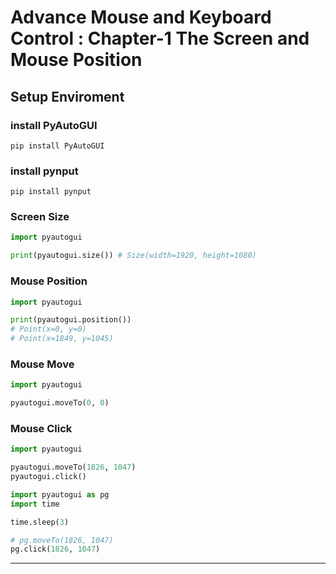 # Advance Mouse and Keyboard Control : Chapter-1 The Screen and Mouse Position

## Setup Enviroment
### install PyAutoGUI
```shell
pip install PyAutoGUI
```

### install pynput
```shell
pip install pynput
```

### Screen Size
```python
import pyautogui

print(pyautogui.size()) # Size(width=1920, height=1080)
```

### Mouse Position

```python
import pyautogui

print(pyautogui.position())
# Point(x=0, y=0)
# Point(x=1849, y=1045)
```

### Mouse Move
```python
import pyautogui

pyautogui.moveTo(0, 0)
```

### Mouse Click
```python
import pyautogui

pyautogui.moveTo(1826, 1047)
pyautogui.click()
```

```python
import pyautogui as pg
import time

time.sleep(3)

# pg.moveTo(1826, 1047)
pg.click(1826, 1047)
```

---